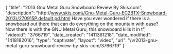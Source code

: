 {
    "title": "2013 Gnu Metal Guru Snowboard Review By Skis.com",
    "description": "http:\/\/www.skis.com\/Gnu-Metal-Guru-EC2BTX-Snowboard-2013\/270915P,default,pd.html  Have you ever wondered if there is a snowboard out there that can do everything on the mountain with ease? Now there is with the GNU Metal Guru, this snowboard kills it in t",
    "videoid": "3766719",
    "date_created": "1411361218",
    "date_modified": "1418182016",
    "type": "captivate",
    "layout": "video",
    "url": "\/v\/2013-gnu-metal-guru-snowboard-review-by-skis-com\/3766719"
}